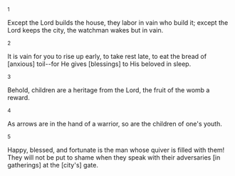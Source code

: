 <sup>1</sup> 

Except the Lord builds the house, they labor in vain who build it; except the Lord keeps the city, the watchman wakes but in vain. 

<sup>2</sup> 

It is vain for you to rise up early, to take rest late, to eat the bread of [anxious] toil--for He gives [blessings] to His beloved in sleep. 

<sup>3</sup> 

Behold, children are a heritage from the Lord, the fruit of the womb a reward. 

<sup>4</sup> 

As arrows are in the hand of a warrior, so are the children of one's youth. 

<sup>5</sup> 

Happy, blessed, and fortunate is the man whose quiver is filled with them! They will not be put to shame when they speak with their adversaries [in gatherings] at the [city's] gate.